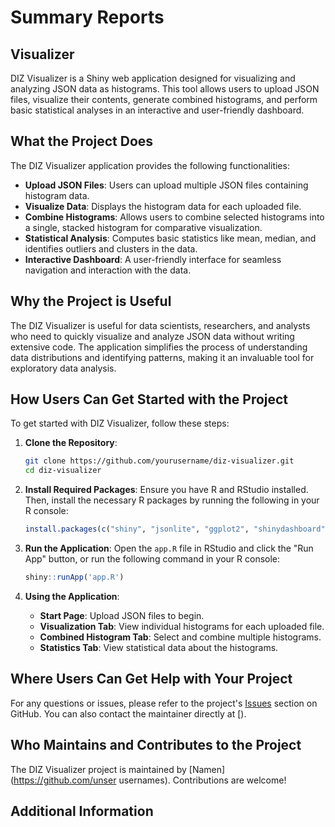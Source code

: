 

# Summary Reports

## Visualizer

DIZ Visualizer is a Shiny web application designed for visualizing and analyzing JSON data as histograms. This tool allows users to upload JSON files, visualize their contents, generate combined histograms, and perform basic statistical analyses in an interactive and user-friendly dashboard.

## What the Project Does

The DIZ Visualizer application provides the following functionalities:

- **Upload JSON Files**: Users can upload multiple JSON files containing histogram data.
- **Visualize Data**: Displays the histogram data for each uploaded file.
- **Combine Histograms**: Allows users to combine selected histograms into a single, stacked histogram for comparative visualization.
- **Statistical Analysis**: Computes basic statistics like mean, median, and identifies outliers and clusters in the data.
- **Interactive Dashboard**: A user-friendly interface for seamless navigation and interaction with the data.

## Why the Project is Useful

The DIZ Visualizer is useful for data scientists, researchers, and analysts who need to quickly visualize and analyze JSON data without writing extensive code. The application simplifies the process of understanding data distributions and identifying patterns, making it an invaluable tool for exploratory data analysis.

## How Users Can Get Started with the Project

To get started with DIZ Visualizer, follow these steps:

1. **Clone the Repository**:
   ```bash
   git clone https://github.com/yourusername/diz-visualizer.git
   cd diz-visualizer
   ```

2. **Install Required Packages**:
   Ensure you have R and RStudio installed. Then, install the necessary R packages by running the following in your R console:

   ```r
   install.packages(c("shiny", "jsonlite", "ggplot2", "shinydashboard", "shinyFiles", "dplyr"))
   ```

3. **Run the Application**:
   Open the `app.R` file in RStudio and click the "Run App" button, or run the following command in your R console:

   ```r
   shiny::runApp('app.R')
   ```

4. **Using the Application**:
   - **Start Page**: Upload JSON files to begin.
   - **Visualization Tab**: View individual histograms for each uploaded file.
   - **Combined Histogram Tab**: Select and combine multiple histograms.
   - **Statistics Tab**: View statistical data about the histograms.

## Where Users Can Get Help with Your Project

For any questions or issues, please refer to the project's [Issues]() section on GitHub. You can also contact the maintainer directly at [).

## Who Maintains and Contributes to the Project

The DIZ Visualizer project is maintained by [Namen](https://github.com/unser usernames). Contributions are welcome! 

## Additional Information

